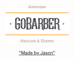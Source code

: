 <div bgcolor="red">

<h1 align="center">
	<img alt="GoStack" src=".github/logo.svg" width="200px" />
</h1>

<p align="center">
	<a href="https://www.linkedin.com/in/jason-wang-06b478209/" target="_blank" rel="noopener noreferrer"><span>"Made by Jason"</span></a>
</p>

</div>
